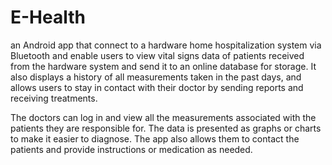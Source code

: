 # E-Health

an Android app that connect to a hardware home hospitalization system via Bluetooth and enable users to view vital signs data of patients received from the hardware system and send it to an online database for storage. It also displays a history of all measurements taken in the past days, and allows users to stay in contact with their doctor by sending reports and receiving treatments.

The doctors can log in and view all the measurements associated with the patients they are responsible for. The data is presented as graphs or charts to make it easier to diagnose. The app also allows them to contact the patients and provide instructions or medication as needed.
